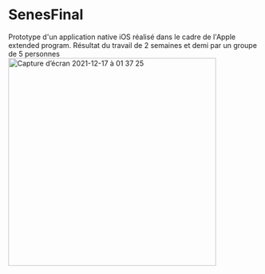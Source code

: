 

# SenesFinal

Prototype d'un application native iOS réalisé dans le cadre de l'Apple extended program. Résultat du travail de 2 semaines et demi par un groupe de 5 personnes
<img width="416" alt="Capture d’écran 2021-12-17 à 01 37 25" src="https://user-images.githubusercontent.com/89660024/146469503-15a0d105-bd6c-41ce-9c60-cfbe993f27b3.png">
